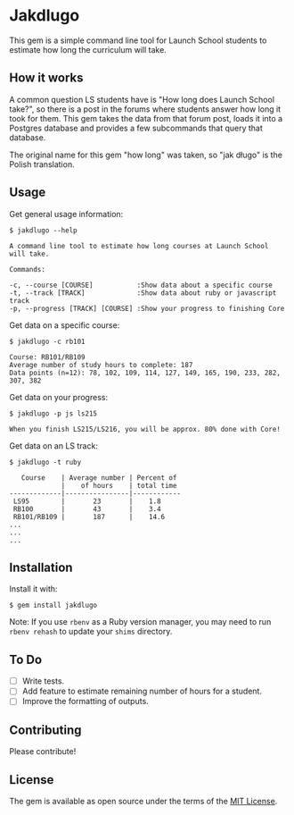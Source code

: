 # Jakdlugo

This gem is a simple command line tool for Launch School students to estimate how long the curriculum will take.

## How it works
A common question LS students have is "How long does Launch School take?", so there is a post in the forums where students answer how long it took for them. This gem takes the data from that forum post, loads it into a Postgres database and provides a few subcommands that query that database.

The original name for this gem "how long" was taken, so "jak długo" is the Polish translation.

## Usage

Get general usage information:

```
$ jakdlugo --help

A command line tool to estimate how long courses at Launch School
will take.

Commands:

-c, --course [COURSE]           :Show data about a specific course
-t, --track [TRACK]             :Show data about ruby or javascript track
-p, --progress [TRACK] [COURSE] :Show your progress to finishing Core
```

Get data on a specific course:

```
$ jakdlugo -c rb101

Course: RB101/RB109
Average number of study hours to complete: 187
Data points (n=12): 78, 102, 109, 114, 127, 149, 165, 190, 233, 282, 307, 382
```
Get data on your progress:

```
$ jakdlugo -p js ls215

When you finish LS215/LS216, you will be approx. 80% done with Core!
```

Get data on an LS track:

```
$ jakdlugo -t ruby

   Course    | Average number | Percent of
             |    of hours    | total time
-------------|----------------|------------
 LS95        |       23       |    1.8
 RB100       |       43       |    3.4
 RB101/RB109 |       187      |    14.6
...
...
...
```

## Installation

Install it with:

    $ gem install jakdlugo

Note: If you use `rbenv` as a Ruby version manager, you may need to run `rbenv rehash` to update your `shims` directory.

## To Do

- [ ] Write tests.
- [ ] Add feature to estimate remaining number of hours for a student.
- [ ] Improve the formatting of outputs.

## Contributing

Please contribute!

## License

The gem is available as open source under the terms of the [MIT License](https://opensource.org/licenses/MIT).
